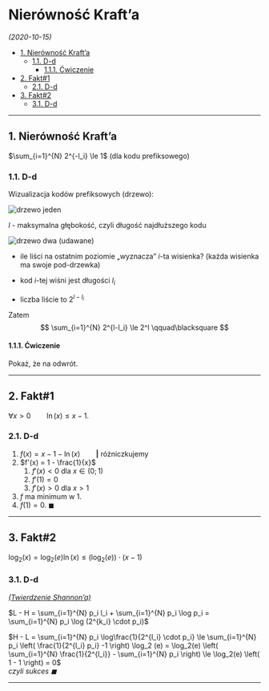 # Nierówność Kraft’a

*(2020-10-15)*

- [1. Nierówność Kraft’a](#1-nierówność-krafta)
    - [1.1. D-d](#11-d-d)
        - [1.1.1. Ćwiczenie](#111-ćwiczenie)
- [2. Fakt#1](#2-fakt1)
    - [2.1. D-d](#21-d-d)
- [3. Fakt#2](#3-fakt2)
    - [3.1. D-d](#31-d-d)

---

## 1. Nierówność Kraft’a

$\sum_{i=1}^{N} 2^{-l_i} \le 1$ (dla kodu prefiksowego)

### 1.1. D-d

Wizualizacja kodów prefiksowych (drzewo):

![drzewo jeden](1.1.drzewo-kodów-prefiksowych-1.png)

$l$ - maksymalna głębokość, czyli długość najdłuższego kodu

![drzewo dwa (udawane)](1.1.drzewo-kodów-prefiksowych-2.png)

- ile liści na ostatnim poziomie „wyznacza” $i$-ta wisienka? (każda wisienka ma swoje pod-drzewka)

- kod $i$-tej wiśni jest długości $l_i$

- liczba liście to $2^{l-l_i}$

Zatem
$$
\sum_{i=1}^{N} 2^{l-l_i} \le 2^l \qquad\blacksquare
$$

#### 1.1.1. Ćwiczenie
Pokaż, że na odwrót.

---

## 2. Fakt#1

$\forall x>0 \qquad \ln(x) \le x-1$.

### 2.1. D-d

1. $f(x) = x-1-\ln(x) \qquad \boldsymbol| \text{ różniczkujemy}$
2. $f'(x) = 1 - \frac{1}{x}$
    1. $f'(x) < 0$ dla $x \in (0;1)$
    2. $f'(1) = 0$
    3. $f'(x) > 0$ dla $x > 1$
3. $f$ ma minimum w $1$.
4. $f(1) = 0$. $\blacksquare$

---

## 3. Fakt#2

$\log_2(x) = \log_2(e) \ln(x) \le (\log_2(e)) \cdot (x-1)$

### 3.1. D-d
*[(Twierdzenie Shannon’a)](twierdzenie-shannona.md)*

$L - H = \sum_{i=1}^{N} p_i l_i + \sum_{i=1}^{N} p_i \log p_i = \sum_{i=1}^{N} p_i \log (2^{k_i} \cdot p_i)$

$H - L = \sum_{i=1}^{N} p_i \log\frac{1}{2^{l_i} \cdot p_i} \le \sum_{i=1}^{N} p_i \left( \frac{1}{2^{l_i} p_i} -1 \right) \log_2 (e) = \log_2(e) \left( \sum_{i=1}^{N} \frac{1}{2^{l_i}} - \sum_{i=1}^{N} p_i \right) \le \log_2(e) \left( 1 - 1 \right) = 0$\
*czyli sukces $\blacksquare$*

---
